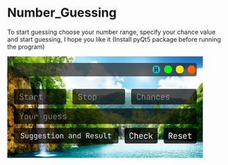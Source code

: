 # Number_Guessing
To start guessing choose your number range, specify your chance value and start guessing, I hope you like it (Install pyQt5 package before running the program)

![ppic](PVS/ppic.jpg)




